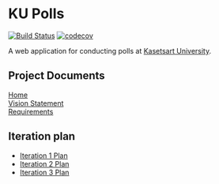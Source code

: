 # KU Polls  
[![Build Status](https://app.travis-ci.com/bhokin/ku-polls.svg?branch=iteration2)](https://app.travis-ci.com/bhokin/ku-polls)
[![codecov](https://codecov.io/gh/bhokin/ku-polls/branch/iteration2/graph/badge.svg?token=OR7CWOKHLP)](https://codecov.io/gh/bhokin/ku-polls)

A web application for conducting polls at [Kasetsart University](https://www.ku.ac.th).

## Project Documents

[Home](../../wiki/Home)  
[Vision Statement](../../wiki/Vision%20Statement)  
[Requirements](../../wiki/Requirements)  

## Iteration plan
* [Iteration 1 Plan](../../wiki/Iteration%201%20Plan)  
* [Iteration 2 Plan](../../wiki/Iteration%202%20Plan)  
* [Iteration 3 Plan](../../wiki/Iteration%203%20Plan)  

